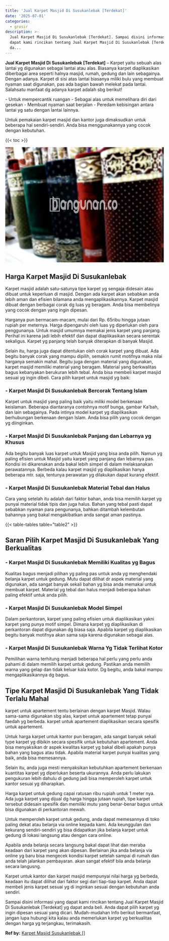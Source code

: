 ```yaml
---
title: 'Jual Karpet Masjid Di Susukanlebak [Terdekat]'
date: '2025-07-01'
categories:
  - grosir
description: >-
  Jual Karpet Masjid Di Susukanlebak [Terdekat]. Sampai disini informasi yang
  dapat kami rincikan tentang Jual Karpet Masjid Di Susukanlebak [Terdekat] yg
  da...
---
```


**Jual Karpet Masjid Di Susukanlebak \[Terdekat\]** – Karpet yaitu sebuah alas lantai yg digunakan sebagai lantai atau alas. Biasanya karpet diaplikasikan diberbagai area seperti halnya masjid, rumah, gedung dan lain sebagainya. Dengan adanya. Karpet di sisi atas lantai biasanya miliki bulu yang membuat nyaman saat digunakan, pas ada bagian bawah melekat pada lantai. Salahsatu manfaat dg adanya karpet adalah sbg berikut!

\- Untuk mempercantik ruangan - Sebagai alas untuk memelihara diri dari gesekan - Membuat nyaman saat berjalan - Peredam kebisingan antara lantai yg satu dengan lantai lainnya.

Untuk pemakaian karpet masjid dan kantor juga dimaksudkan untuk beberapa hal sendiri-sendiri. Anda bisa menggunakannya yang cocok dengan kebutuhan.

{{< toc >}}

![Jual Karpet Masjid Di Susukanlebak [Terdekat]](/images/grosir-karpet-murah-52.png)

## Harga Karpet Masjid Di Susukanlebak

Karpet masjid adalah satu-satunya tipe karpet yg sengaja didesain atau dibuat untuk keperluan di masjid. Dengan ada karpet akan sebabkan anda lebih aman dan efisien bilamana anda mengaplikasikannya. Karpet masjid dibuat dengan berbagai corak dg luas yg beragam. Anda bisa membelinya yang cocok dengan yang ingin dipesan.

Harganya pun bermacam-macam, mulai dari Rp. 65ribu hingga jutaan rupiah per meternya. Harga dipengaruhi oleh luas yg diperlukan oleh para penggunanya. Untuk masjid umumnya memakai jenis karpet yang panjang. Perihal ini karena jadi lebih efektif dan dapat diaplikasikan secara serentak sekaligus. Karpet yg panjang telah banyak diterapkan di banyak Masjid.

Selain itu, harga juga dapat ditentukan oleh corak karpet yang dibuat. Ada begitu banyak corak yang mampu dipilih, semakin rumit motifnya maka nilai harganya semakin mahal. Begitu juga dengan material yang digunakan, karpet masjid memiliki material yang beragam. Material yang berkwalitas bagus kebanyakan berukuran lebih tebal. Anda bisa membeli karpet masjid sesuai yg ingin dibeli. Cara pilih karpet untuk masjid yg baik:

### \- Karpet Masjid Di Susukanlebak Bercorak Tentang Islam

Karpet untuk masjid yang paling baik yaitu miliki model berkenaan keislaman. Beberapa diantaranya contohnya motif bunga, gambar Ka’bah, dan lain sebagainya. Pada intinya model karpet yg diaplikasikan berhubungan berkenaan dengan Islam. Anda bisa pilih yang cocok dengan yg diinginkan.

### \- Karpet Masjid Di Susukanlebak Panjang dan Lebarnya yg Khusus

Ada begitu banyak luas karpet untuk Masjid yang bisa anda pilih. Namun yg paling efisien untuk Masjid yaitu karpet yang panjang dan lebarnya pas. Kondisi ini dikarenakan anda bakal lebih simpel di dalam melaksanakan perawatannya. Berbeda kalau karpet masjid yg diaplikasikan hanya beberapa mtr. saja, tentunya perawatan yg dilakukan dapat kurang efektif.

### \- Karpet Masjid Di Susukanlebak Material Tebal dan Halus

Cara yang setelah itu adalah dari faktor bahan, anda bisa memilih karpet yg punyai material tidak tipis dan juga halus. Bahan yang tebal pasti dapat sebabkan nyaman para pengunanya, bahkan ditambah kelembutan bahannya yang bakal mengakibatkan anda sangat aman pastinya.

{{< table-tables table="table2" >}}

## Saran Pilih Karpet Masjid Di Susukanlebak Yang Berkualitas

### \- Karpet Masjid Di Susukanlebak Memiliki Kualitas yg Bagus

Kualitas bagus menjadi pilihan yg paling pas untuk anda yg menghendaki belanja karpet untuk gedung. Mutu dapat dilihat dr aspek material yang digunakan, ada sangat banyak sekali bahan yg bisa anda memakai untuk membuat karpet. Material yg tebal dan halus menjadi beberapa bahan paling efektif untuk anda pilih.

### \- Karpet Masjid Di Susukanlebak Model Simpel

Dalam perkantoran, karpet yang paling efisien untuk diaplikasikan yakni karpet yang punya motif simpel. Dimana karpet yg diaplikasikan di perkantoran dapat digunakan dg biasa saja. Apabila karpet yg diaplikasikan begitu banyak motifnya akan sama saja karena digunakan sebagai alas.

### \- Karpet Masjid Di Susukanlebak Warna Yg Tidak Terlihat Kotor

Pemilihan warna terhitung menjadi beberapa hal perlu yang perlu anda pahami di dalam memilih karpet untuk gedung. Pastikan anda memilih warna yang gelap dan tidak keluar kala kotor. Dg begitu, anda bakal mampu mengaplikasikannya dg bagus.

## Tipe Karpet Masjid Di Susukanlebak Yang Tidak Terlalu Mahal

karpet untuk apartement tentu berlainan dengan karpet Masjid. Walau sama-sama digunakan sbg alas, karpet untuk apartement tetap punyai faedah yg berbeda. karpet untuk apartement diaplikasikan secara spesifik untuk apartement.

Untuk harga karpet untuk kantor pun beragam, ada sangat banyak sekali type karpet yg dibikin secara spesifik untuk kebutuhan apartement. Anda bisa menyaksikan dr aspek kwalitas karpet yg bakal dibeli apakah punya bahan yang bagus atau tidak. Apabila material karpet punyai kualitas yang baik, anda bisa memesannya.

Selain itu, anda juga mesti menyaksikan kebutuhkan apartement berkenaan kuantitas karpet yg diperlukan beserta ukurannya. Anda perlu lakukan pengukuran lebih dahulu di gedung jadi bisa memperoleh karpet untuk kantor sesuai yg diharapkan.

Harga karpet untuk gedung capai ratusan ribu rupiah untuk 1 meter nya. Ada juga karpet yang dijual dg harga hingga jutaan rupiah, tipe karpet tersebut didesain spesifik dan memiliki mutu yang benar-benar bagus untuk bisa digunakan di perkantoran mewah.

Untuk memperoleh karpet untuk gedung, anda dapat memesannya di toko paling dekat atau belanja via online kepada kami. Ada keunggulan dan kekurang sendiri-sendiri yg bisa didapatkan jika belanja karpet untuk gedung di lokasi langsung atau dengan cara online.

Apabila anda belanja secara langsung bakal dapat lihat dan meraba keadaan dari karpet yang akan dipesan. Berlainan jika anda belanja via online yg baru bisa mengecek kondisi karpet setelah sampai di rumah dan anda telah jalankan pembayaran. akan sangat efektif bila anda belanja secara langusng.

Karpet untuk kantor dan karpet masjid mempunyai nilai harga yg berbeda, keadaan itu dapat dilihat dari faktor segi dari tiap-tiap karpet. Anda dapat membeli jenis karpet sesuai yg di inginkan sesuai dengan kebutuhan anda sendiri.

Sampai disini informasi yang dapat kami rincikan tentang Jual Karpet Masjid Di Susukanlebak \[Terdekat\] yg dapat anda beli. Anda dapat pilih karpet yg ingin dipesan sesuai yang dicari. Mudah-mudahan Info berikut bermanfaat, jangan lupa hubungi kita kalau anda memerlukan karpet yg berkualitas dengan harga yg terjangkau, terimakasih.

**Ref by:**  [Karpet Masjid Susukanlebak []](https://id.wikipedia.org/wiki/Karpet)
